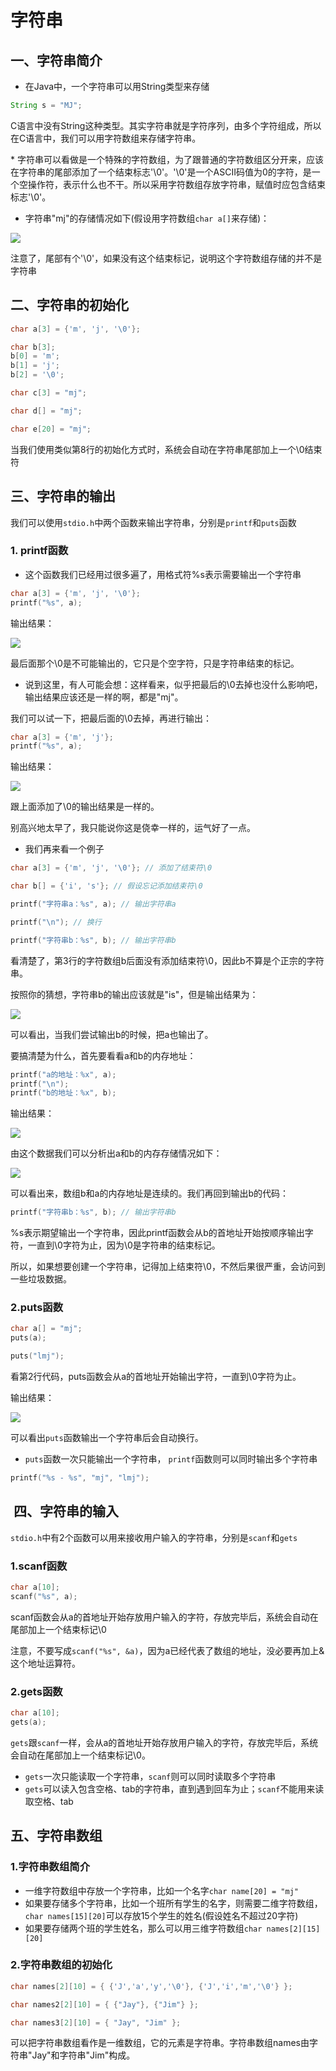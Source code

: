 # 字符串

## 一、字符串简介

* 在Java中，一个字符串可以用String类型来存储

```java
String s = "MJ";
```

C语言中没有String这种类型。其实字符串就是字符序列，由多个字符组成，所以在C语言中，我们可以用字符数组来存储字符串。

* 字符串可以看做是一个特殊的字符数组，为了跟普通的字符数组区分开来，应该在字符串的尾部添加了一个结束标志'\0'。'\0'是一个ASCII码值为0的字符，是一个空操作符，表示什么也不干。所以采用字符数组存放字符串，赋值时应包含结束标志'\0'。

* 字符串"mj"的存储情况如下(假设用字符数组`char a[]`来存储)：

![](https://images0.cnblogs.com/blog/497279/201303/15132154-b3c19b013c864c5a9bcd7a25645f69fa.png)

注意了，尾部有个'\0'，如果没有这个结束标记，说明这个字符数组存储的并不是字符串

## 二、字符串的初始化

```c
char a[3] = {'m', 'j', '\0'};

char b[3];
b[0] = 'm';
b[1] = 'j';
b[2] = '\0';

char c[3] = "mj";

char d[] = "mj";

char e[20] = "mj";
```

当我们使用类似第8行的初始化方式时，系统会自动在字符串尾部加上一个\0结束符

## 三、字符串的输出

我们可以使用`stdio.h`中两个函数来输出字符串，分别是`printf`和`puts`函数

### 1. printf函数

* 这个函数我们已经用过很多遍了，用格式符\%s表示需要输出一个字符串

```c
char a[3] = {'m', 'j', '\0'};
printf("%s", a);
```

输出结果：

![](https://images0.cnblogs.com/blog/497279/201303/15133616-957d2c2f04a949239a982300f638c4f3.png)

最后面那个\0是不可能输出的，它只是个空字符，只是字符串结束的标记。

* 说到这里，有人可能会想：这样看来，似乎把最后的\0去掉也没什么影响吧，输出结果应该还是一样的啊，都是"mj"。

我们可以试一下，把最后面的\0去掉，再进行输出：

```c
char a[3] = {'m', 'j'};
printf("%s", a);
```

输出结果：

![](https://images0.cnblogs.com/blog/497279/201303/15133616-957d2c2f04a949239a982300f638c4f3.png)

跟上面添加了\0的输出结果是一样的。

别高兴地太早了，我只能说你这是侥幸一样的，运气好了一点。

* 我们再来看一个例子

```c
char a[3] = {'m', 'j', '\0'}; // 添加了结束符\0

char b[] = {'i', 's'}; // 假设忘记添加结束符\0

printf("字符串a：%s", a); // 输出字符串a

printf("\n"); // 换行

printf("字符串b：%s", b); // 输出字符串b
```

看清楚了，第3行的字符数组b后面没有添加结束符\0，因此b不算是个正宗的字符串。

按照你的猜想，字符串b的输出应该就是"is"，但是输出结果为：

![](https://images0.cnblogs.com/blog/497279/201303/15134543-31c4959033a9476f98cc7d48aabf3286.png)

可以看出，当我们尝试输出b的时候，把a也输出了。

要搞清楚为什么，首先要看看a和b的内存地址：

```c
printf("a的地址：%x", a);
printf("\n");
printf("b的地址：%x", b);
```

输出结果：

![](https://images0.cnblogs.com/blog/497279/201303/15142512-0b1e0a4352bb47aa9a374a2d388163c6.png)

由这个数据我们可以分析出a和b的内存存储情况如下：

![](https://images0.cnblogs.com/blog/497279/201303/15143012-70a3c5bb1cd748028db119f2d320ff16.png)

可以看出来，数组b和a的内存地址是连续的。我们再回到输出b的代码：

```c
printf("字符串b：%s", b); // 输出字符串b
```

%s表示期望输出一个字符串，因此printf函数会从b的首地址开始按顺序输出字符，一直到\0字符为止，因为\0是字符串的结束标记。

所以，如果想要创建一个字符串，记得加上结束符\0，不然后果很严重，会访问到一些垃圾数据。

### 2.puts函数

```c
char a[] = "mj";
puts(a);

puts("lmj");
```

看第2行代码，puts函数会从a的首地址开始输出字符，一直到\0字符为止。

输出结果：

![](https://images0.cnblogs.com/blog/497279/201303/15144718-80e0c6bb22634054bde74c42a4a6ff05.png)

可以看出`puts`函数输出一个字符串后会自动换行。

* `puts`函数一次只能输出一个字符串， `printf`函数则可以同时输出多个字符串

```c
printf("%s - %s", "mj", "lmj");
```

##  四、字符串的输入

`stdio.h`中有2个函数可以用来接收用户输入的字符串，分别是`scanf`和`gets`

### 1.scanf函数

```c
char a[10];
scanf("%s", a);
```

scanf函数会从a的首地址开始存放用户输入的字符，存放完毕后，系统会自动在尾部加上一个结束标记\0

注意，不要写成`scanf("%s", &a)`，因为a已经代表了数组的地址，没必要再加上&这个地址运算符。

### 2.gets函数

```c
char a[10];
gets(a);
```

`gets`跟`scanf`一样，会从a的首地址开始存放用户输入的字符，存放完毕后，系统会自动在尾部加上一个结束标记\0。

* `gets`一次只能读取一个字符串，`scanf`则可以同时读取多个字符串
* `gets`可以读入包含空格、tab的字符串，直到遇到回车为止；`scanf`不能用来读取空格、tab

## 五、字符串数组

### 1.字符串数组简介

* 一维字符数组中存放一个字符串，比如一个名字`char name[20] = "mj"`
* 如果要存储多个字符串，比如一个班所有学生的名字，则需要二维字符数组，`char names[15][20]`可以存放15个学生的姓名(假设姓名不超过20字符)
* 如果要存储两个班的学生姓名，那么可以用三维字符数组`char names[2][15][20]`

### 2.字符串数组的初始化

```c
char names[2][10] = { {'J','a','y','\0'}, {'J','i','m','\0'} };

char names2[2][10] = { {"Jay"}, {"Jim"} };

char names3[2][10] = { "Jay", "Jim" };
```

可以把字符串数组看作是一维数组，它的元素是字符串。字符串数组names由字符串"Jay"和字符串"Jim"构成。